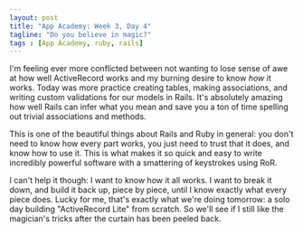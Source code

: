 ```yaml
---
layout: post
title: "App Academy: Week 3, Day 4"
tagline: "Do you believe in magic?"
tags : [App Academy, ruby, rails]
---
```

I'm feeling ever more conflicted between not wanting to lose sense of awe at how well ActiveRecord works and my burning desire to know *how* it works. Today was more practice creating tables, making associations, and writing custom validations for our models in Rails. It's absolutely amazing how well Rails can infer what you mean and save you a ton of time spelling out trivial associations and methods. 

This is one of the beautiful things about Rails and Ruby in general: you don't need to know how every part works, you just need to trust that it does, and know how to use it. This is what makes it so quick and easy to write incredibly powerful software with a smattering of keystrokes using RoR. 

I can't help it though: I want to know how it all works. I want to break it down, and build it back up, piece by piece, until I know exactly what every piece does. Lucky for me, that's exactly what we're doing tomorrow: a solo day building "ActiveRecord Lite" from scratch. So we'll see if I still like the magician's tricks after the curtain has been peeled back.